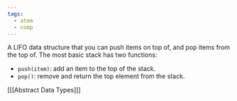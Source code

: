 ```yaml
---
tags:
  - atom
  - comp
---
```

A LIFO data structure that you can push items on top of, and pop items from the top of. The most basic stack has two functions:
- `push(item)`: add an item to the top of the stack.
- `pop()`: remove and return the top element from the stack.

\[[[Abstract Data Types]]\]